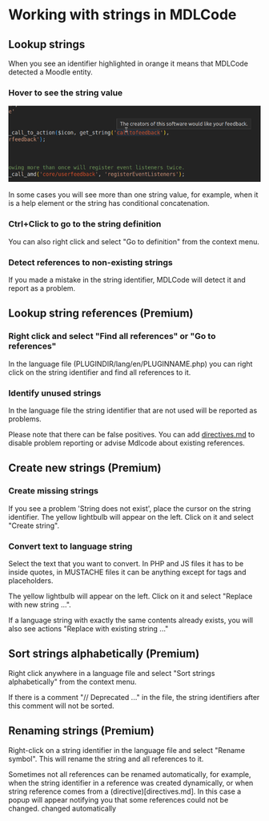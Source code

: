 # Working with strings in MDLCode

## Lookup strings

When you see an identifier highlighted in orange it means that MDLCode detected a Moodle
entity.

### Hover to see the string value

<img src="https://raw.githubusercontent.com/lmscloud-io/mdlcode-docs/main/docs/media/strings/strings1.png">

In some cases you will see more than one string value, for example, when it is a help element
or the string has conditional concatenation.

### Ctrl+Click to go to the string definition

You can also right click and select "Go to definition" from the context menu.

### Detect references to non-existing strings

If you made a mistake in the string identifier, MDLCode will detect it and report as a problem.

## Lookup string references (Premium)

### Right click and select "Find all references" or "Go to references"

In the language file (PLUGINDIR/lang/en/PLUGINNAME.php) you can right click on the string
identifier and find all references to it.

### Identify unused strings

In the language file the string identifier that are not used will be reported as problems.

Please note that there can be false positives. You can add [directives.md](directives) to
disable problem reporting or advise Mdlcode about existing references.

## Create new strings (Premium)

### Create missing strings

If you see a problem 'String does not exist', place the cursor on the string identifier.
The yellow lightbulb will appear on the left. Click on it and select "Create string".

### Convert text to language string

Select the text that you want to convert. In PHP and JS files it has to be inside quotes, in MUSTACHE
files it can be anything except for tags and placeholders.

The yellow lightbulb will appear on the left. Click on it and select "Replace with new string ...".

If a language string with exactly the same contents already exists, you will also see actions
"Replace with existing string ..."

## Sort strings alphabetically (Premium)

Right click anywhere in a language file and select "Sort strings alphabetically" from the context menu.

If there is a comment "// Deprecated ..." in the file, the string identifiers after this comment
will not be sorted.

## Renaming strings (Premium)

Right-click on a string identifier in the language file and select "Rename symbol".
This will rename the string and all references to it.

Sometimes not all references can be renamed automatically, for example, when the string identifier
in a reference was created dynamically, or when string reference comes from a (directive)[directives.md].
In this case a popup will appear notifying you that some references could not be changed.
changed automatically